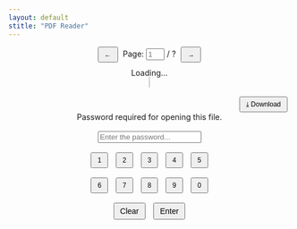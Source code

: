 ```yaml
---
layout: default
stitle: "PDF Reader"
---
```


<style>
    #pdf-render {
        max-width: 100%;
        height: auto;
        border: 1px solid #ccc;
    }
    #pdf-controls button {
        padding: 5px 10px;
        margin: 0 5px;
        font-size: 12px;
    }
    #ddl button {
        padding: 5px 10px;
        margin: 0 5px;
        font-size: 12px;
    }
    #keyboard button {
        padding: 5px 10px;
        margin: 0 5px;
        font-size: 12px;
    }
    .container {
        --scale-factor: 1;
    }
</style>

<div style="text-align: center;">
    <div id="pdf-controls" style="text-align: center; margin-bottom: 10px;">
        <button id="prev">←</button>
        <span>Page: <input type="number" id="page-num" placeholder="1" min="1" style="width: 25pt;"> / <span id="page-count">?</span></span>
        <button id="next">→</button>
    </div>
    <div id="loading" style="text-align: center;">Loading...</div>
    <div id="pdf-viewer-container" style="text-align: center;">
        <canvas id="pdf-render" style="width: 85%; height: auto; border: 1px solid #ccc;"></canvas>
        <div class="textLayer"></div>
    </div>
    <br>
    <div id="ddl" style="text-align:right">
        <button id="download">⤓ Download</button>
    </div>
</div>

<div id="result-modal">
    <div id="result-box" style="text-align: center;">
        <div id="result-text">Password required for opening this file.</div>
        <br>
        <input id="usrPassword" type="password" placeholder="Enter the password...">
        <br><br>
        <div id="keyboard">
            <button id="1">1</button> <button id="2">2</button> <button id="3">3</button> <button id="4">4</button> <button id="5">5</button><br><br>
            <button id="6">6</button> <button id="7">7</button> <button id="8">8</button> <button id="9">9</button> <button id="0">0</button><br><br>
            <button id="clear" style="font-size: 14px">Clear</button>
            <button id="enter" style="font-size: 14px">Enter</button>
        </div>
    </div>
</div>

<script src="pdf-reader.js"></script>